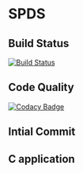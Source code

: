 # SPDS
## Build Status
 [![Build Status](https://travis-ci.com/sohangarikapati/SPDS.svg?branch=master)](https://travis-ci.com/sohangarikapati/SPDS)
## Code Quality
 [![Codacy Badge](https://app.codacy.com/project/badge/Grade/e6235209ce484e359d7b1b6af3b2e880)](https://www.codacy.com/manual/sohangarikapati/SPDS?utm_source=github.com&amp;utm_medium=referral&amp;utm_content=sohangarikapati/SPDS&amp;utm_campaign=Badge_Grade)
 
 ## Intial Commit
 ## C application
